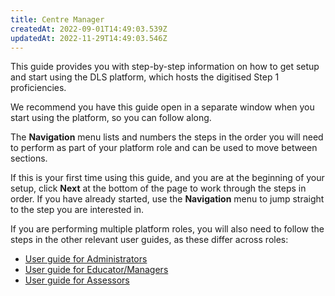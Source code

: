 ```yaml
---
title: Centre Manager
createdAt: 2022-09-01T14:49:03.539Z
updatedAt: 2022-11-29T14:49:03.546Z
---
```

This guide provides you with step-by-step information on how to get setup and start using the DLS platform, which hosts the digitised Step 1 proficiencies.  

We recommend you have this guide open in a separate window when you start using the platform, so you can follow along.  

The **Navigation** menu lists and numbers the steps in the order you will need to perform as part of your platform role and can be used to move between sections.  

If this is your first time using this guide, and you are at the beginning of your setup, click **Next** at the bottom of the page to work through the steps in order. If you have already started, use the **Navigation** menu to jump straight to the step you are interested in. 

If you are performing multiple platform roles, you will also need to follow the steps in the other relevant user guides, as these differ across roles:

- [User guide for Administrators](/user-guide/administrator)
- [User guide for Educator/Managers](/user-guide/educator)
- [User guide for Assessors](/user-guide/assessor)